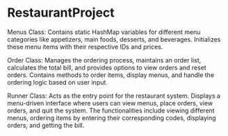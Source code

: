 ﻿# RestaurantProject
 
Menus Class:
Contains static HashMap variables for different menu categories like appetizers, main foods, desserts, and beverages.
Initializes these menu items with their respective IDs and prices.

Order Class:
Manages the ordering process, maintains an order list, calculates the total bill, and provides options to view orders and reset orders.
Contains methods to order items, display menus, and handle the ordering logic based on user input.

Runner Class:
Acts as the entry point for the restaurant system.
Displays a menu-driven interface where users can view menus, place orders, view orders, and quit the system.
The functionalities include viewing different menus, ordering items by entering their corresponding codes, displaying orders, and getting the bill.
